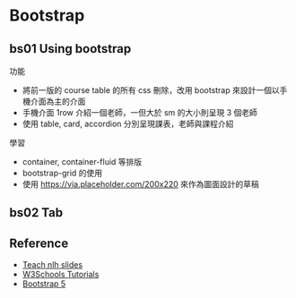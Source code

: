 
Bootstrap
===

## bs01 Using bootstrap

功能
* 將前一版的 course table 的所有 css 刪除，改用 bootstrap 來設計一個以手機介面為主的介面
* 手機介面 1row 介紹一個老師，一但大於 sm 的大小則呈現 3 個老師
* 使用 table, card, accordion 分別呈現課表，老師與課程介紹

學習
* container, container-fluid 等排版
* bootstrap-grid 的使用
* 使用 https://via.placeholder.com/200x220 來作為圖面設計的草稿

  
## bs02 Tab



## Reference
* [Teach nlh slides](https://docs.google.com/presentation/d/1SVPYbflsByLxa8nzgt4jR0HHD5uRiElGk8mk_sJvd5w/edit#slide=id.g21899502337_0_0)
* [W3Schools Tutorials](https://www.w3schools.com/bootstrap5/index.php)
* [Bootstrap 5](https://getbootstrap.com/)

